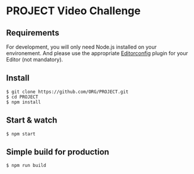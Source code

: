 # PROJECT Video Challenge

## Requirements

For development, you will only need Node.js installed on your environement.
And please use the appropriate [Editorconfig](http://editorconfig.org/) plugin for your Editor (not mandatory).

## Install

    $ git clone https://github.com/ORG/PROJECT.git
    $ cd PROJECT
    $ npm install

## Start & watch

    $ npm start

## Simple build for production

    $ npm run build